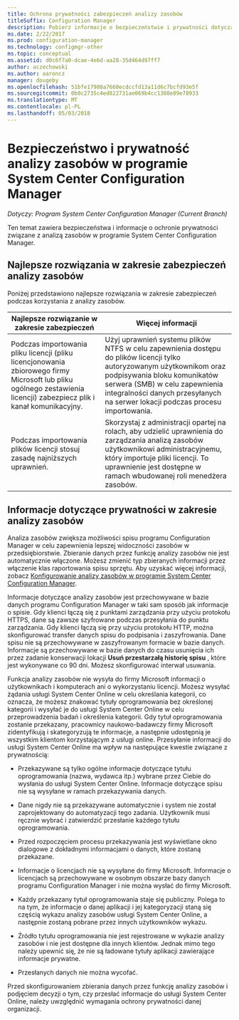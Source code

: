 ```yaml
---
title: Ochrona prywatności zabezpieczeń analizy zasobów
titleSuffix: Configuration Manager
description: Pobierz informacje o bezpieczeństwie i prywatności dotyczące analizy zasobów w programie System Center Configuration Manager.
ms.date: 2/22/2017
ms.prod: configuration-manager
ms.technology: configmgr-other
ms.topic: conceptual
ms.assetid: d0c6f7a0-dcae-4e6d-aa28-35d464d97ff7
author: aczechowski
ms.author: aaroncz
manager: dougeby
ms.openlocfilehash: 51bfe17980a7660ecdccfd13a11d6c7bcfd93e5f
ms.sourcegitcommit: 0b0c2735c4ed822731ae069b4cc1380e89e78933
ms.translationtype: MT
ms.contentlocale: pl-PL
ms.lasthandoff: 05/03/2018
---
```

# <a name="security-and-privacy-for-asset-intelligence-in-system-center-configuration-manager"></a>Bezpieczeństwo i prywatność analizy zasobów w programie System Center Configuration Manager

*Dotyczy: Program System Center Configuration Manager (Current Branch)*

Ten temat zawiera bezpieczeństwa i informacje o ochronie prywatności związane z analizą zasobów w programie System Center Configuration Manager.  

##  <a name="BKMK_Security_AI"></a> Najlepsze rozwiązania w zakresie zabezpieczeń analizy zasobów  
 Poniżej przedstawiono najlepsze rozwiązania w zakresie zabezpieczeń podczas korzystania z analizy zasobów.  

|Najlepsze rozwiązanie w zakresie zabezpieczeń|Więcej informacji|  
|----------------------------|----------------------|  
|Podczas importowania pliku licencji (pliku licencjonowania zbiorowego firmy Microsoft lub pliku ogólnego zestawienia licencji) zabezpiecz plik i kanał komunikacyjny.|Użyj uprawnień systemu plików NTFS w celu zapewnienia dostępu do plików licencji tylko autoryzowanym użytkownikom oraz podpisywania bloku komunikatów serwera (SMB) w celu zapewnienia integralności danych przesyłanych na serwer lokacji podczas procesu importowania.|  
|Podczas importowania plików licencji stosuj zasadę najniższych uprawnień.|Skorzystaj z administracji opartej na rolach, aby udzielić uprawnienia do zarządzania analizą zasobów użytkownikowi administracyjnemu, który importuje pliki licencji. To uprawnienie jest dostępne w ramach wbudowanej roli menedżera zasobów.|  

##  <a name="BKMK_Privacy_HardwareInventory"></a> Informacje dotyczące prywatności w zakresie analizy zasobów  
 Analiza zasobów zwiększa możliwości spisu programu Configuration Manager w celu zapewnienia lepszej widoczności zasobów w przedsiębiorstwie. Zbieranie danych przez funkcję analizy zasobów nie jest automatycznie włączone. Możesz zmienić typ zbieranych informacji przez włączenie klas raportowania spisu sprzętu. Aby uzyskać więcej informacji, zobacz [Konfigurowanie analizy zasobów w programie System Center Configuration Manager](../../../../core/clients/manage/asset-intelligence/configuring-asset-intelligence.md).  

 Informacje dotyczące analizy zasobów jest przechowywane w bazie danych programu Configuration Manager w taki sam sposób jak informacje o spisie. Gdy klienci łączą się z punktami zarządzania przy użyciu protokołu HTTPS, dane są zawsze szyfrowane podczas przesyłania do punktu zarządzania. Gdy klienci łączą się przy użyciu protokołu HTTP, można skonfigurować transfer danych spisu do podpisania i zaszyfrowania. Dane spisu nie są przechowywane w zaszyfrowanym formacie w bazie danych. Informacje są przechowywane w bazie danych do czasu usunięcia ich przez zadanie konserwacji lokacji **Usuń przestarzałą historię spisu** , które jest wykonywane co 90 dni. Możesz skonfigurować interwał usuwania.  

 Funkcja analizy zasobów nie wysyła do firmy Microsoft informacji o użytkownikach i komputerach ani o wykorzystaniu licencji. Możesz wysyłać żądania usługi System Center Online w celu określania kategorii, co oznacza, że możesz znakować tytuły oprogramowania bez określonej kategorii i wysyłać je do usługi System Center Online w celu przeprowadzenia badań i określenia kategorii. Gdy tytuł oprogramowania zostanie przekazany, pracownicy naukowo-badawczy firmy Microsoft zidentyfikują i skategoryzują te informacje, a następnie udostępnią je wszystkim klientom korzystającym z usługi online. Przesyłanie informacji do usługi System Center Online ma wpływ na następujące kwestie związane z prywatnością:  

-   Przekazywane są tylko ogólne informacje dotyczące tytułu oprogramowania (nazwa, wydawca itp.) wybrane przez Ciebie do wysłania do usługi System Center Online. Informacje dotyczące spisu nie są wysyłane w ramach przekazywania danych.  

-   Dane nigdy nie są przekazywane automatycznie i system nie został zaprojektowany do automatyzacji tego zadania. Użytkownik musi ręcznie wybrać i zatwierdzić przesłanie każdego tytułu oprogramowania.  

-   Przed rozpoczęciem procesu przekazywania jest wyświetlane okno dialogowe z dokładnymi informacjami o danych, które zostaną przekazane.  

-   Informacje o licencjach nie są wysyłane do firmy Microsoft. Informacje o licencjach są przechowywane w osobnym obszarze bazy danych programu Configuration Manager i nie można wysłać do firmy Microsoft.  

-   Każdy przekazany tytuł oprogramowania staje się publiczny. Polega to na tym, że informacje o danej aplikacji i jej kategoryzacji staną się częścią wykazu analizy zasobów usługi System Center Online, a następnie zostaną pobrane przez innych użytkowników wykazu.  

-   Źródło tytułu oprogramowania nie jest rejestrowane w wykazie analizy zasobów i nie jest dostępne dla innych klientów. Jednak mimo tego należy upewnić się, że nie są ładowane tytuły aplikacji zawierające informacje prywatne.  

-   Przesłanych danych nie można wycofać.  

 Przed skonfigurowaniem zbierania danych przez funkcję analizy zasobów i podjęciem decyzji o tym, czy przesłać informacje do usługi System Center Online, należy uwzględnić wymagania ochrony prywatności danej organizacji.  
